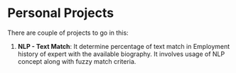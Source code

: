 # Personal Projects
 There are couple of projects to go in this:
 
 1. **NLP - Text Match**: It determine percentage of text match in Employment history of expert with the available biography. It involves usage of NLP concept along with fuzzy match criteria.
